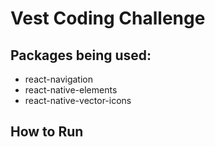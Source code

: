 # Vest Coding Challenge

## Packages being used:
* react-navigation
* react-native-elements
* react-native-vector-icons

## How to Run
